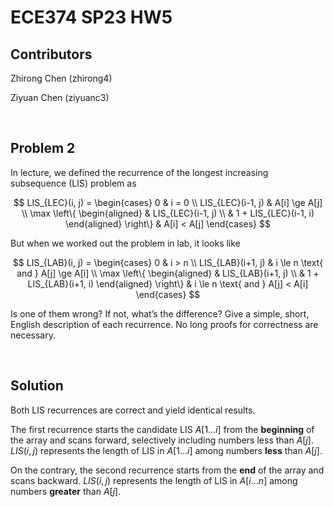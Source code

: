 # ECE374 SP23 HW5

## Contributors

Zhirong Chen (zhirong4)

Ziyuan Chen (ziyuanc3)

<br>

## Problem 2

In lecture, we defined the recurrence of the longest increasing subsequence (LIS) problem as

$$ LIS_{LEC}(i, j) = \begin{cases} 0 & i = 0 \\ LIS_{LEC}(i-1, j) & A[i] \ge A[j] \\ \max \left\{ \begin{aligned} & LIS_{LEC}(i-1, j) \\ & 1 + LIS_{LEC}(i-1, i) \end{aligned} \right\} & A[i] < A[j] \end{cases} $$

But when we worked out the problem in lab, it looks like

$$ LIS_{LAB}(i, j) = \begin{cases} 0 & i > n \\ LIS_{LAB}(i+1, j) & i \le n \text{ and } A[j] \ge A[i] \\ \max \left\{ \begin{aligned} & LIS_{LAB}(i+1, j) \\ & 1 + LIS_{LAB}(i+1, i) \end{aligned} \right\} & i \le n \text{ and } A[j] < A[i] \end{cases} $$

Is one of them wrong? If not, what’s the difference? Give a simple, short, English description of each recurrence. No long proofs for correctness are necessary.

<br>

## Solution

Both LIS recurrences are correct and yield identical results.

The first recurrence starts the candidate LIS $A[1 \ldots i]$ from the **beginning** of the array and scans forward, selectively including numbers less than $A[j]$. $LIS(i, j)$ represents the length of LIS in $A[1 \ldots i]$ among numbers **less** than $A[j]$.

On the contrary, the second recurrence starts from the **end** of the array and scans backward. $LIS(i, j)$ represents the length of LIS in $A[i \ldots n]$ among numbers **greater** than $A[j]$.
